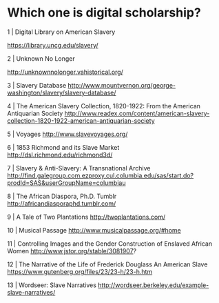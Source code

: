 # Which one is digital scholarship?
1 | Digital Library on American Slavery

https://library.uncg.edu/slavery/

2 | Unknown No Longer

http://unknownnolonger.vahistorical.org/

3 |  Slavery Database
http://www.mountvernon.org/george-washington/slavery/slavery-database/

4 | The American Slavery Collection, 1820-1922: From the American Antiquarian Society
http://www.readex.com/content/american-slavery-collection-1820-1922-american-antiquarian-society

5 | Voyages
http://www.slavevoyages.org/

6 | 1853 Richmond and its Slave Market
http://dsl.richmond.edu/richmond3d/

7 | Slavery & Anti-Slavery: A Transnational Archive
http://find.galegroup.com.ezproxy.cul.columbia.edu/sas/start.do?prodId=SAS&userGroupName=columbiau

8 | The African Diaspora, Ph.D. Tumblr
http://africandiasporaphd.tumblr.com/

9 | A Tale of Two Plantations
http://twoplantations.com/

10 | Musical Passage
http://www.musicalpassage.org/#home

11 | Controlling Images and the Gender Construction of Enslaved African Women
http://www.jstor.org/stable/3081907?

12 | The Narrative of the Life of Frederick Douglass An American Slave
https://www.gutenberg.org/files/23/23-h/23-h.htm

13 | Wordseer: Slave Narratives
http://wordseer.berkeley.edu/example-slave-narratives/
